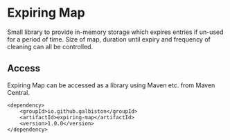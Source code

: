 # Expiring Map

Small library to provide in-memory storage which expires entries if un-used for a period of time.
Size of map, duration until expiry and frequency of cleaning can all be controlled.

## Access
Expiring Map can be accessed as a library using Maven etc. from Maven Central.

```
<dependency>
    <groupId>io.github.galbiston</groupId>
    <artifactId>expiring-map</artifactId>
    <version>1.0.0</version>
</dependency>
```
